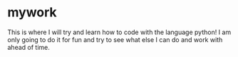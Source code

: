 # mywork

This is where I will try and learn how to code with the language python! I am only going to do it for fun and try to see what else I can do and work with ahead of time.
